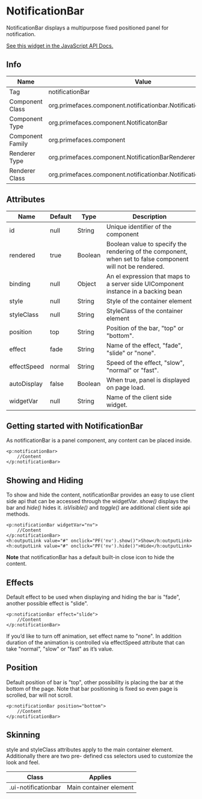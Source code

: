 # NotificationBar

NotificationBar displays a multipurpose fixed positioned panel for notification.

[See this widget in the JavaScript API Docs.](../../jsdocs/classes/primefaces.widget.notificationbar.html)

## Info

| Name | Value |
| --- | --- |
| Tag | notificationBar
| Component Class | org.primefaces.component.notificationbar.NotificationBar
| Component Type | org.primefaces.component.NotificatonBar
| Component Family | org.primefaces.component |
| Renderer Type | org.primefaces.component.NotificationBarRenderer
| Renderer Class | org.primefaces.component.notificationbar.NotificationBarRenderer

## Attributes

| Name | Default | Type | Description | 
| --- | --- | --- | --- |
id | null | String | Unique identifier of the component
rendered | true | Boolean | Boolean value to specify the rendering of the component, when set to false component will not be rendered.
binding | null | Object | An el expression that maps to a server side UIComponent instance in a backing bean
style | null | String | Style of the container element
styleClass | null | String | StyleClass of the container element
position | top | String | Position of the bar, "top" or "bottom".
effect | fade | String | Name of the effect, "fade", "slide" or "none".
effectSpeed | normal | String | Speed of the effect, "slow", "normal" or "fast".
autoDisplay | false | Boolean | When true, panel is displayed on page load.
widgetVar | null | String | Name of the client side widget.

## Getting started with NotificationBar
As notificationBar is a panel component, any content can be placed inside.

```xhtml
<p:notificationBar>
    //Content
</p:notificationBar>
```

## Showing and Hiding
To show and hide the content, notificationBar provides an easy to use client side api that can be
accessed through the widgetVar. _show()_ displays the bar and _hide()_ hides it. _isVisible()_ and _toggle()_
are additional client side api methods.

```xhtml
<p:notificationBar widgetVar="nv">
    //Content
</p:notificationBar>
<h:outputLink value="#" onclick="PF('nv').show()">Show</h:outputLink>
<h:outputLink value="#" onclick="PF('nv').hide()">Hide</h:outputLink>
```
**Note** that notificationBar has a default built-in close icon to hide the content.

## Effects
Default effect to be used when displaying and hiding the bar is "fade", another possible effect is
"slide".

```xhtml
<p:notificationBar effect="slide">
    //Content
</p:notificationBar>
```
If you’d like to turn off animation, set effect name to "none". In addition duration of the animation is
controlled via effectSpeed attribute that can take "normal", "slow" or "fast" as it’s value.

## Position
Default position of bar is "top", other possibility is placing the bar at the bottom of the page. Note
that bar positioning is fixed so even page is scrolled, bar will not scroll.

```xhtml
<p:notificationBar position="bottom">
    //Content
</p:notificationBar>
```
## Skinning
style and styleClass attributes apply to the main container element. Additionally there are two pre-
defined css selectors used to customize the look and feel.

| Class | Applies | 
| --- | --- | 
.ui-notificationbar | Main container element

